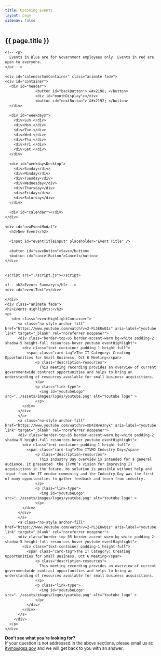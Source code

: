 ```yaml
---
title: Upcoming Events
layout: page
sidenav: false
---
```


<section class="grid-container border-bottom border-gray-30 padding-left-0 padding-right-1">
<h1 class="margin-top-0">{{ page.title }}</h1>

<!-- <h2>Overview</h2> -->

<div class="margin-bottom-2">

    <!-- <p>
      Events in Blue are for Government employees only. Events in red are open to everyone.
    </p> -->
        
    <div id="calendarSumContainer" class="animate fade">
    <div id="container">
      <div id="header">
                  <button id="backButton"> &#x2190; </button>
                  <div id="monthDisplay"></div>          
                  <button id="nextButton"> &#x2192; </button>
      </div>

      <div id="weekdays">
        <div>Sun.</div>
        <div>Mon.</div>
        <div>Tue.</div>
        <div>Wed.</div>
        <div>Thu.</div>
        <div>Fri.</div>
        <div>Sat.</div>
      </div>

      <div id="weekdaysDesktop">
        <div>Sunday</div>
        <div>Monday</div>
        <div>Tuesday</div>
        <div>Wednesday</div>
        <div>Thursday</div>
        <div>Friday</div>
        <div>Saturday</div>
      </div>

      <div id="calendar"></div>
    </div>

    <div id="newEventModal">
      <h2>New Event</h2>

      <input id="eventTitleInput" placeholder="Event Title" />

      <button id="saveButton">Save</button>
      <button id="cancelButton">Cancel</button>
    </div>


    <script src="./script.js"></script>

    <!-- <h2>Events Summary:</h2> -->
    <div id="eventText"></div>

    </div>
    <div class="animate fade">
    <h2>Events Highlights:</h2>
    <p>
       <div class="eventHighlightContainer">
          <a class="no-style anchor-fill" href="https://www.youtube.com/watch?v=2-PL5EUwB1s" aria-label="youtube link" target="_blank" rel="noreferrer noopener">
          <div class="border-top-05 border-accent-warm bg-white padding-2 shadow-5 height-full resources-hover youtube eventHighlight">
            <div class="text-container padding-1 height-full">
              <span class="card-tag">The IT Category: Creating Opportunities for Small Business, Oct 6 Meeting</span>
                  <p class="description-resources">
                    This meeting recording provides an overview of current governmentwide contract opportunities and helps to bring an understanding of resources available for small business acquisitions.
                  </p>
                  <p class="link-type">        
                    <img id="youtubeLogo" src="../assets/images/logos/youtube.png" alt="Youtube logo" >
                  </p>
            </div>
          </div>
          </a>
          <a class="no-style anchor-fill" href="https://www.youtube.com/watch?v=mD4iWvAJnyk" aria-label="youtube link" target="_blank" rel="noreferrer noopener">
          <div class="border-top-05 border-accent-warm bg-white padding-2 shadow-5 height-full resources-hover youtube eventHighlight">
            <div class="text-container padding-1 height-full">
              <span class="card-tag">The ITVMO Industry Day</span>
                  <p class="description-resources">
                    This Industry Day overview is intended for a general audience. It presented  the ITVMO’s vision for improving IT acquisitions in the future. No solution is possible without help and input from the IT vendor community and the Industry Day was the first of many opportunities to gather feedback and learn from industry.
                  </p>
                  <p class="link-type">        
                    <img id="youtubeLogo" src="../assets/images/logos/youtube.png" alt="Youtube logo" >
                  </p>
            </div>
          </div>
          </a>
          <a class="no-style anchor-fill" href="https://www.youtube.com/watch?v=2-PL5EUwB1s" aria-label="youtube link" target="_blank" rel="noreferrer noopener">
          <div class="border-top-05 border-accent-warm bg-white padding-2 shadow-5 height-full resources-hover youtube eventHighlight">
            <div class="text-container padding-1 height-full">
              <span class="card-tag">The IT Category: Creating Opportunities for Small Business, Oct 6 Meeting</span>
                  <p class="description-resources">
                    This meeting recording provides an overview of current governmentwide contract opportunities and helps to bring an understanding of resources available for small business acquisitions.
                  </p>
                  <p class="link-type">        
                    <img id="youtubeLogo" src="../assets/images/logos/youtube.png" alt="Youtube logo" >
                  </p>
              </div>
            </div>
          </a>
        </div>
      </p>
    </div>
</div>  
</section>

<section class="grid-container padding-left-0 padding-right-1">
<p><strong>Don’t see what you’re looking for?</strong><br>
If your question is not addressed in the above sections, please email us at: <a href="mailto:itvmo@gsa.gov">itvmo@gsa.gov</a> and we will get back to you with an answer.</p>
</section>



